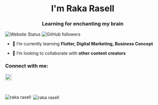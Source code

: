 <h1 align="center">I'm Raka Rasell</h1>
<h3 align="center">Learning for enchanting my brain</h3>


![Website Status](https://img.shields.io/website?style=for-the-badge&up_message=ONLINE&url=https%3A%2F%2Fraselldev.github.io)
![GitHub followers](https://img.shields.io/github/followers/raselldev?logo=GitHub&style=for-the-badge)

- 🌱 I’m currently learning **Flutter, Digital Marketing, Business Concept**

- 👯 I’m looking to collaborate with **other content creators**


### Connect with me:

<a href="https://www.linkedin.com/in/rrsll/" target="blank"><img src="https://cdn.jsdelivr.net/npm/simple-icons@3.0.1/icons/linkedin.svg" alt="raka rasell" height="22" width="22" /></a>

<br />


<p><img align="left" src="https://github-readme-stats.vercel.app/api/top-langs/?username=raselldev&layout=compact&hide=html" alt="raka rasell" /></p>

<p>&nbsp;<img align="center" src="https://github-readme-stats.vercel.app/api?username=raselldev&show_icons=true" alt="raka rasell" /></p>


